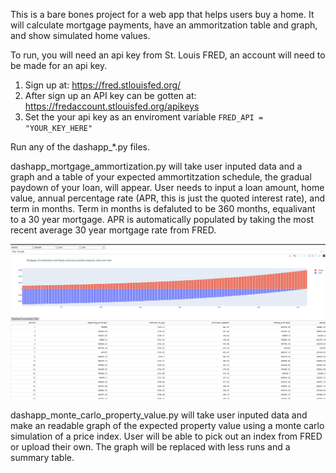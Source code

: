 This is a bare bones project for a web app that helps users buy a home. It will calculate mortgage payments, have an ammoritzation table and graph, and show simulated home values.

To run, you will need an api key from St. Louis FRED, an account will need to be made for an api key.

1. Sign up at: https://fred.stlouisfed.org/
2. After sign up an API key can be gotten at: https://fredaccount.stlouisfed.org/apikeys
3. Set the your api key as an enviroment variable `FRED_API = "YOUR_KEY_HERE"`

Run any of the dashapp_*.py files.

dashapp_mortgage_ammortization.py will take user inputed data and a graph and a table of your expected ammortitzation schedule, the gradual paydown of your loan, will appear. User needs to input a loan amount, home value, annual percentage rate (APR, this is just the quoted interest rate), and term in months. Term in months is defaluted to be 360 months, equalivant to a 30 year mortgage. APR is automatically populated by taking the most recent average 30 year mortgage rate from FRED.

![Sample outout of dashapp_mortgage_ammortization.py. The following inputs were used: loan amount:500000, home value: 600000, APR: 6.58, term in months 360](sample_dashapp_mortgage_ammortization.png)

dashapp_monte_carlo_property_value.py will take user inputed data and make an readable graph of the expected property value using a monte carlo simulation of a price index. User will be able to pick out an index from FRED or upload their own. The graph will be replaced with less runs and a summary table.